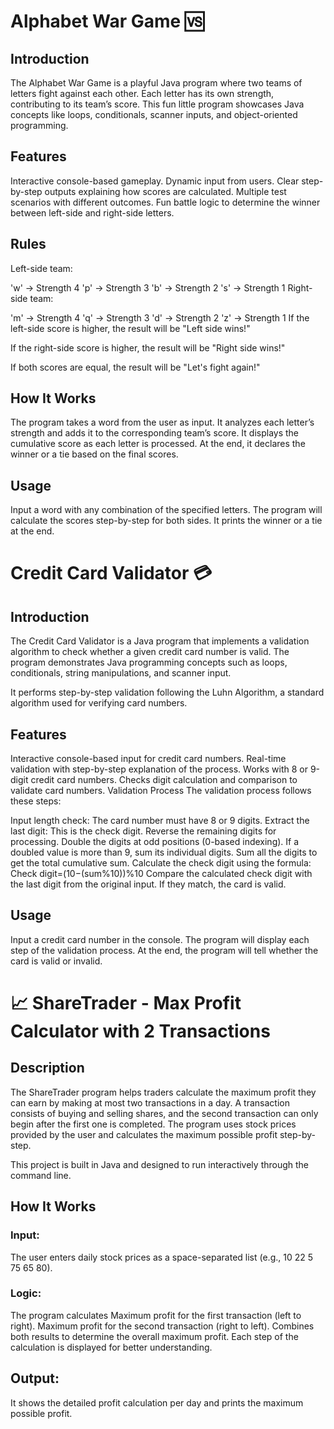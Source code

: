 <h1>Alphabet War Game 🆚</h1>

<h2>Introduction</h2>
The Alphabet War Game is a playful Java program where two teams of letters fight against each other. Each letter has its own strength, contributing to its team’s score. This fun little program showcases Java concepts like loops, conditionals, scanner inputs, and object-oriented programming.

<h2>Features</h2>
Interactive console-based gameplay.
Dynamic input from users.
Clear step-by-step outputs explaining how scores are calculated.
Multiple test scenarios with different outcomes.
Fun battle logic to determine the winner between left-side and right-side letters.
<h2>Rules</h2>
Left-side team:

'w' → Strength 4
'p' → Strength 3
'b' → Strength 2
's' → Strength 1
Right-side team:

'm' → Strength 4
'q' → Strength 3
'd' → Strength 2
'z' → Strength 1
If the left-side score is higher, the result will be "Left side wins!"

If the right-side score is higher, the result will be "Right side wins!"

If both scores are equal, the result will be "Let's fight again!"

<h2>How It Works</h2>
The program takes a word from the user as input.
It analyzes each letter’s strength and adds it to the corresponding team’s score.
It displays the cumulative score as each letter is processed.
At the end, it declares the winner or a tie based on the final scores.
<h2>Usage</h2>
Input a word with any combination of the specified letters.
The program will calculate the scores step-by-step for both sides.
It prints the winner or a tie at the end.


<h1>Credit Card Validator 💳</h1>

<h2>Introduction</h2>
The Credit Card Validator is a Java program that implements a validation algorithm to check whether a given credit card number is valid. The program demonstrates Java programming concepts such as loops, conditionals, string manipulations, and scanner input.

It performs step-by-step validation following the Luhn Algorithm, a standard algorithm used for verifying card numbers.

<h2>Features</h2>
Interactive console-based input for credit card numbers.
Real-time validation with step-by-step explanation of the process.
Works with 8 or 9-digit credit card numbers.
Checks digit calculation and comparison to validate card numbers.
Validation Process
The validation process follows these steps:

Input length check: The card number must have 8 or 9 digits.
Extract the last digit: This is the check digit.
Reverse the remaining digits for processing.
Double the digits at odd positions (0-based indexing). If a doubled value is more than 9, sum its individual digits.
Sum all the digits to get the total cumulative sum.
Calculate the check digit using the formula:
Check digit=(10−(sum%10))%10
Compare the calculated check digit with the last digit from the original input. If they match, the card is valid.

<h2>Usage</h2>
Input a credit card number in the console.
The program will display each step of the validation process.
At the end, the program will tell whether the card is valid or invalid.

<h1>📈 ShareTrader - Max Profit Calculator with 2 Transactions</h1>

<h2>Description</h2>
The ShareTrader program helps traders calculate the maximum profit they can earn by making at most two transactions in a day. A transaction consists of buying and selling shares, and the second transaction can only begin after the first one is completed. The program uses stock prices provided by the user and calculates the maximum possible profit step-by-step.

This project is built in Java and designed to run interactively through the command line.

<h2>How It Works</h2>
<h3>Input:</h3>
The user enters daily stock prices as a space-separated list (e.g., 10 22 5 75 65 80).
<h3>Logic:</h3>

The program calculates
Maximum profit for the first transaction (left to right).
Maximum profit for the second transaction (right to left).
Combines both results to determine the overall maximum profit.
Each step of the calculation is displayed for better understanding.
<h2>Output:</h2>

It shows the detailed profit calculation per day and prints the maximum possible profit.

